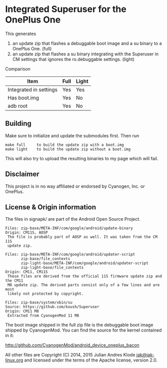 Integrated Superuser for the OnePlus One
========================================
This generates

1. an update zip that flashes a debuggable boot image and a su
   binary to a OnePlus One. (full)
2. an update zip that flashes a su binary integrating with the Superuser in
   CM settings that ignores the ro.debuggable settings. (light)

Comparison

| Item                   | Full | Light |
| ---------------------- | ---- | ----- |
| Integrated in settings | Yes  | Yes   |
| Has boot.img           | Yes  | No    |
| adb root               | Yes  | No    |

Building
--------
Make sure to initialize and update the submodules first. Then run

    make full     to build the update zip with a boot.img
    make light    to build the update zip without a boot.img

This will also try to upload the resulting binaries to my page which will fail.

Disclaimer
----------
This project is in no way affiliated or endorsed by Cyanogen, Inc. or
OnePlus.

License & Origin information
----------------------------
The files in signapk/ are part of the Android Open Source Project.

    Files: zip-base/META-INF/com/google/android/update-binary
    Origin: CM11S, AOSP
     The file is probably part of AOSP as well. It was taken from the CM 11S
     update zip.

    Files: zip-base/META-INF/com/google/android/updater-script
           zip-base/file_contexts
           zip-light-base/META-INF/com/google/android/updater-script
           zip-light-base/file_contexts
    Origin: CM11, CM11S
     These files are derived from the official 11S firmware update zip and the CM11
     M8 update zip. The derived parts consist only of a few lines and are most
     likely not protected by copyright.

    Files: zip-base/system/xbin/su
    Source: https://github.com/koush/Superuser
    Origin: CM11 M8
     Extracted from CyanogenMod 11 M8

The boot image shipped in the full zip file is the debuggable boot image
shipped by CyanogenMod. You can find the source for the kernel contained in it:

http://github.com/CyanogenMod/android_device_oneplus_bacon

All other files are Copyright (C) 2014, 2015 Julian Andres Klode <jak@jak-linux.org>
and licensed under the terms of the Apache license, version 2.0.

